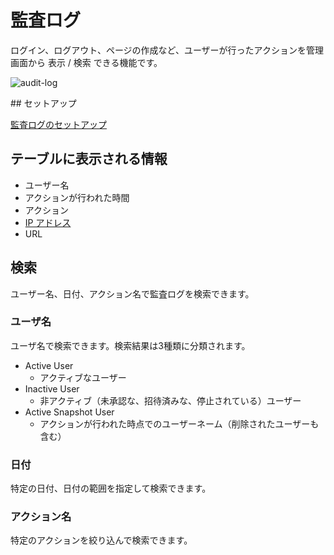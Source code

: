 # 監査ログ

ログイン、ログアウト、ページの作成など、ユーザーが行ったアクションを管理画面から 表示 / 検索 できる機能です。

![audit-log](/assets/images/audit-log.png)

<HiddenOnHelp>
## セットアップ

[監査ログのセットアップ](/ja/admin-guide/admin-cookbook/audit-log-setup.html)

</HiddenOnHelp>

## テーブルに表示される情報

- ユーザー名
- アクションが行われた時間
- アクション
<HiddenOnHelp><li>[IP アドレス](/ja/admin-guide/admin-cookbook/trust-proxy.html)</li></HiddenOnHelp>
- URL

## 検索

ユーザー名、日付、アクション名で監査ログを検索できます。

### ユーザ名

ユーザ名で検索できます。検索結果は3種類に分類されます。

- Active User
  - アクティブなユーザー
- Inactive User
  - 非アクティブ（未承認な、招待済みな、停止されている）ユーザー
- Active Snapshot User
  - アクションが行われた時点でのユーザーネーム（削除されたユーザーも含む）

### 日付

特定の日付、日付の範囲を指定して検索できます。

### アクション名

特定のアクションを絞り込んで検索できます。
